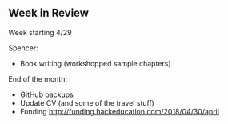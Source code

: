 ## Week in Review

Week starting 4/29

Spencer:
* Book writing (workshopped sample chapters)

End of the month:
* GitHub backups
* Update CV (and some of the travel stuff)
* Funding http://funding.hackeducation.com/2018/04/30/april
